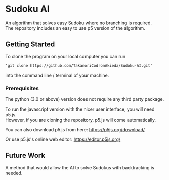 # Sudoku AI

An algorithm that solves easy Sudoku where no branching is required.  
The repository includes an easy to use p5 version of the algorithm.

## Getting Started

To clone the program on your local computer you can run 
```
'git clone https://github.com/TakanoriCodronAkieda/Sudoku-AI.git'
```
into the command line / terminal of your machine.

### Prerequisites

The python (3.0 or above) version does not require any third party package.

To run the javascript version with the nicer user interface, you will need p5.js.  
However, if you are cloning the repository, p5.js will come automatically.  

You can also download p5.js from here: https://p5js.org/download/

Or use p5.js's online web editor: https://editor.p5js.org/

## Future Work

A method that would allow the AI to solve Sudokus with backtracking is needed.  
